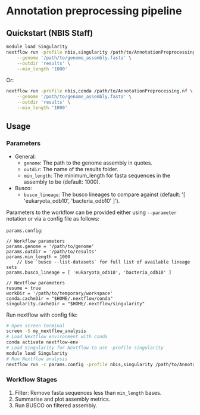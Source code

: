 # Annotation preprocessing pipeline

## Quickstart (NBIS Staff)

```bash
module load Singularity
nextflow run -profile nbis,singularity /path/to/AnnotationPreprocessing.nf \
	--genome '/path/to/genome_assembly.fasta' \
	--outdir 'results' \
	--min_length '1000'
```

Or:
```bash
nextflow run -profile nbis,conda /path/to/AnnotationPreprocessing.nf \
	--genome '/path/to/genome_assembly.fasta' \
	--outdir 'results' \
	--min_length '1000'
```


## Usage

### Parameters

- General:
	* `genome`: The path to the genome assembly in quotes.
	* `outdir`: The name of the results folder.
	* `min_length`: The minimum_length for fasta sequences in the assembly to be (default: 1000).
- Busco:
	* `busco_lineage`: The busco lineages to compare against (default: '[ 'eukaryota_odb10', 'bacteria_odb10' ]').

Parameters to the workflow can be provided either using `--parameter` notation or via a config file as follows:

`params.config`:
```
// Workflow parameters
params.genome = '/path/to/genome'
params.outdir = '/path/to/results'
params.min_length = 1000
	// Use `busco --list-datasets` for full list of available lineage sets
params.busco_lineage = [ 'eukaryota_odb10', 'bacteria_odb10' ]

// Nextflow parameters
resume = true
workDir = '/path/to/temporary/workspace'
conda.cacheDir = "$HOME/.nextflow/conda"
singularity.cacheDir = "$HOME/.nextflow/singularity"
```

Run nextflow with config file:
```bash
# Open screen terminal
screen -S my_nextflow_analysis
# Load Nextflow environment with conda
conda activate nextflow-env
# Load Singularity for Nextflow to use -profile singularity
module load Singularity
# Run Nextflow analysis
nextflow run -c params.config -profile nbis,singularity /path/to/AnnotationPreprocessing.nf
```

### Workflow Stages

1. Filter: Remove fasta sequences less than `min_length` bases.
2. Summarise and plot assembly metrics.
3. Run BUSCO on filtered assembly.
